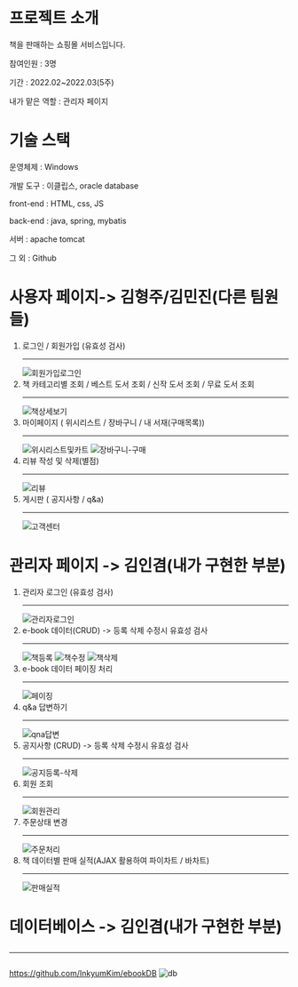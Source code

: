 # 프로젝트 소개
책을 판매하는 쇼핑몰 서비스입니다. 

참여인원 : 3명 

기간 : 2022.02~2022.03(5주) 

내가 맡은 역할 : 관리자 페이지 


# 기술 스택
운영체제 : Windows 

개발 도구 : 이클립스, oracle database 

front-end : HTML, css, JS 

back-end : java, spring, mybatis 

서버 : apache tomcat 

그 외 : Github




# 사용자 페이지-> 김형주/김민진(다른 팀원들)
  1) 로그인 / 회원가입 (유효성 검사)<hr>![회원가입로그인](https://user-images.githubusercontent.com/98381560/162413585-bbc13ab4-1271-4f78-b57a-514057e9bd3e.gif)
  2) 책 카테고리별 조회 / 베스트 도서 조회 / 신작 도서 조회 / 무료 도서 조회<hr>
  ![책상세보기](https://user-images.githubusercontent.com/98381560/162413493-a7f9e5a8-f50d-4e92-9358-a570622462ec.gif)
  3) 마이페이지 ( 위시리스트 / 장바구니 / 내 서재(구매목록)) <hr> ![위시리스트및카트](https://user-images.githubusercontent.com/98381560/162570810-c80e3fab-8e49-44d1-a9a6-7ec1d6326355.gif) 
   ![장바구니-구매](https://user-images.githubusercontent.com/98381560/162570841-896b1ce5-0240-4579-ab07-890f16fc1855.gif)
  4) 리뷰 작성 및 삭제(별점) <hr>![리뷰](https://user-images.githubusercontent.com/98381560/162570771-308ccaf7-45ee-4363-aaa2-e512be8b3ee8.gif)
  5) 게시판 ( 공지사항 / q&a)<hr> ![고객센터](https://user-images.githubusercontent.com/98381560/162570700-4f0c8846-100b-4dd4-8553-e036ddc7441a.gif)





# 관리자 페이지 -> 김인겸(내가 구현한 부분)
  1) 관리자 로그인 (유효성 검사)<hr> ![관리자로그인](https://user-images.githubusercontent.com/98381560/162570751-23f8bf38-907c-4e14-b151-772280822ee7.gif)
  2) e-book 데이터(CRUD) -> 등록 삭제 수정시 유효성 검사 <hr> ![책등록](https://user-images.githubusercontent.com/98381560/162573010-4afee493-2763-4d73-910e-2c5d498a2174.gif) ![책수정](https://user-images.githubusercontent.com/98381560/162413544-e28ff619-79fc-4f45-80dd-da636ed4d7a1.gif)
   ![책삭제](https://user-images.githubusercontent.com/98381560/162413472-36167121-8537-44e4-a7e7-6a6d345ecee6.gif)
  3) e-book 데이터 페이징 처리 <hr> ![페이징](https://user-images.githubusercontent.com/98381560/162413578-a40a9c7d-3975-4757-be5c-4013f3f5e23a.gif)
  4) q&a 답변하기<hr> ![qna답변](https://user-images.githubusercontent.com/98381560/162570671-6b28b55b-8345-4a51-9cb7-fada860ae093.gif)
  5) 공지사항 (CRUD) -> 등록 삭제 수정시 유효성 검사<hr> ![공지등록-삭제](https://user-images.githubusercontent.com/98381560/162570734-aa79cc0d-5b6f-4b85-b981-ecfc25d0d4e7.gif)
  6) 회원 조회<hr>  ![회원관리](https://user-images.githubusercontent.com/98381560/162413602-ad625178-4954-497b-aad9-6ff92121526b.gif)
  7) 주문상태 변경<hr> ![주문처리](https://user-images.githubusercontent.com/98381560/162573014-564b2cd5-c54f-4fc7-bf25-87ad1fc6d771.gif)
  8) 책 데이터별 판매 실적(AJAX 활용하여 파이차트 / 바차트)<hr> ![판매실적](https://user-images.githubusercontent.com/98381560/162413567-1107403d-3452-4bae-af86-c346cc793636.gif)


#  데이터베이스    -> 김인겸(내가 구현한 부분)<hr>
https://github.com/InkyumKim/ebookDB
![db](https://user-images.githubusercontent.com/98381560/162378855-b72c3b91-b74a-4b4e-8135-400334d2319c.PNG)

